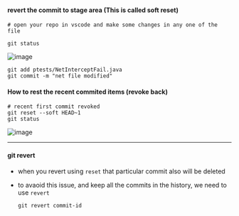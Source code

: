 #### revert the commit to stage area (This is called soft reset)

```
# open your repo in vscode and make some changes in any one of the file

git status
```

![image](https://github.com/user-attachments/assets/1807cce5-6a9d-462b-91cf-ac1cc118a0a2)

```
git add ptests/NetInterceptFail.java
git commit -m "net file modified"
```

#### How to rest the recent commited items (revoke back)

```
# recent first commit revoked
git reset --soft HEAD~1
git status

```
![image](https://github.com/user-attachments/assets/9083e77f-b852-4287-b984-973319abfd6c)

----------------------------------------------------------------------------------------------------------------------
#### git revert

- when you revert using `reset` that particular commit also will be deleted
- to avaoid this issue, and keep all the commits in the history, we need to use `revert`

  ```
  git revert commit-id

  ```
